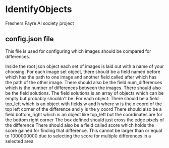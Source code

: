 # IdentifyObjects
Freshers Fayre AI society project

## config.json file
This file is used for configuring which images should be compared for differences.

Inside the root json object each set of images is laid out with a name of your choosing.
For each image set object, there should be a field named before which has the path to one image and another field called after which has the path of the other image.
There should also be the field num_differences which is the number of differences between the images. There should also be the field solutions.
The field solutions is an array of objects which can be empty but probably shouldn't be.
For each object:
There should be a field top_left which is an object with fields w and h where w is the x coord of the top left corner of the difference and y is the y coord
There should also be a field bottom_right which is an object like top_left but the coordinates are for the bottom right corner
The box defined should just cross the edge pixels of the difference
There should also be a field called score which holds the score gained for finding that difference. This cannot be larger than or equal to 1000000000 due to selecting the score for multiple differences in a selected area
